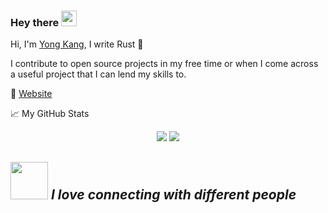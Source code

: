 ### Hey there <img src="https://media.giphy.com/media/hvRJCLFzcasrR4ia7z/giphy.gif" width="25px">


Hi, I'm [Yong Kang](https://www.linkedin.com/in/chiayong-eth/), I write Rust 🦀

I contribute to open source projects in my free time or when I come across a useful project that I can lend my skills to.

💬 [Website](https://yong-kang.super.site/)


📈 My GitHub Stats


<p align="center">
  
  <img src="https://github-readme-stats.vercel.app/api?username=ExtremelySunnyYK&hide_title=true&show_icons=true&theme=dracula&line_height=24&card_width=120">
  <img src="https://github-readme-stats.vercel.app/api/top-langs/?username=ExtremelySunnyYK&count_private=true&theme=dracula&line_height=32&layout=compact&hide=html,javascript,css,java,shell&card_width=250">

</p>



<img src="https://media.giphy.com/media/LnQjpWaON8nhr21vNW/giphy.gif" width="60"/> <em><b>I love connecting with different people</b></em>
---
